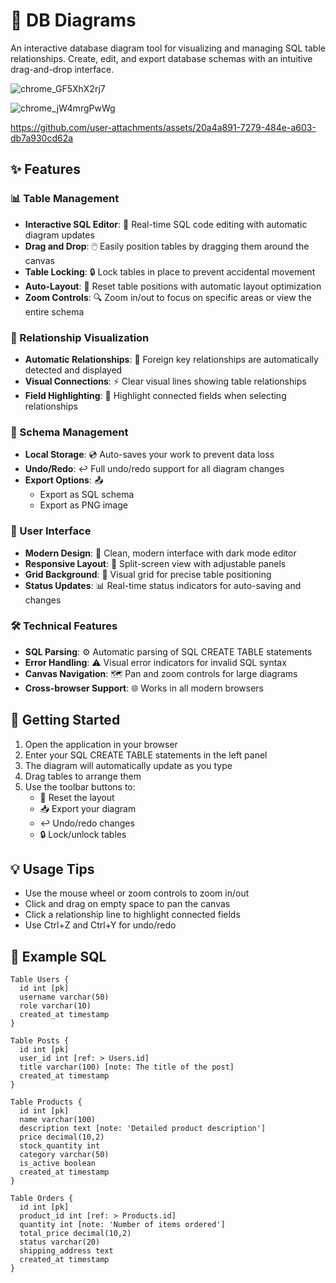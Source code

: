 # 🎯 DB Diagrams

An interactive database diagram tool for visualizing and managing SQL table relationships. Create, edit, and export database schemas with an intuitive drag-and-drop interface.

![chrome_GF5XhX2rj7](https://github.com/user-attachments/assets/749e3907-98e0-425b-bda1-8079c1e8aa5a)

![chrome_jW4mrgPwWg](https://github.com/user-attachments/assets/46d44111-024b-434a-9fd3-c3be95af9114)

https://github.com/user-attachments/assets/20a4a891-7279-484e-a603-db7a930cd62a

## ✨ Features

### 📊 Table Management
- **Interactive SQL Editor**: 📝 Real-time SQL code editing with automatic diagram updates
- **Drag and Drop**: 🖱️ Easily position tables by dragging them around the canvas
- **Table Locking**: 🔒 Lock tables in place to prevent accidental movement
- **Auto-Layout**: 🎨 Reset table positions with automatic layout optimization
- **Zoom Controls**: 🔍 Zoom in/out to focus on specific areas or view the entire schema

### 🔗 Relationship Visualization
- **Automatic Relationships**: 🤝 Foreign key relationships are automatically detected and displayed
- **Visual Connections**: ⚡ Clear visual lines showing table relationships
- **Field Highlighting**: 🌟 Highlight connected fields when selecting relationships

### 💾 Schema Management
- **Local Storage**: 💿 Auto-saves your work to prevent data loss
- **Undo/Redo**: ↩️ Full undo/redo support for all diagram changes
- **Export Options**: 📤
  - Export as SQL schema
  - Export as PNG image

### 🎨 User Interface
- **Modern Design**: 💅 Clean, modern interface with dark mode editor
- **Responsive Layout**: 📱 Split-screen view with adjustable panels
- **Grid Background**: 📏 Visual grid for precise table positioning
- **Status Updates**: 📊 Real-time status indicators for auto-saving and changes

### 🛠️ Technical Features
- **SQL Parsing**: ⚙️ Automatic parsing of SQL CREATE TABLE statements
- **Error Handling**: ⚠️ Visual error indicators for invalid SQL syntax
- **Canvas Navigation**: 🗺️ Pan and zoom controls for large diagrams
- **Cross-browser Support**: 🌐 Works in all modern browsers

## 🚀 Getting Started

1. Open the application in your browser
2. Enter your SQL CREATE TABLE statements in the left panel
3. The diagram will automatically update as you type
4. Drag tables to arrange them
5. Use the toolbar buttons to:
   - 🔄 Reset the layout
   - 📥 Export your diagram
   - ↩️ Undo/redo changes
   - 🔒 Lock/unlock tables

## 💡 Usage Tips

- Use the mouse wheel or zoom controls to zoom in/out
- Click and drag on empty space to pan the canvas
- Click a relationship line to highlight connected fields
- Use Ctrl+Z and Ctrl+Y for undo/redo

## 📝 Example SQL

```plaintext
Table Users {
  id int [pk]
  username varchar(50)
  role varchar(10)
  created_at timestamp
}

Table Posts {
  id int [pk]
  user_id int [ref: > Users.id]
  title varchar(100) [note: The title of the post]
  created_at timestamp
}
```

```plaintext
Table Products {
  id int [pk]
  name varchar(100)
  description text [note: 'Detailed product description']
  price decimal(10,2)
  stock_quantity int
  category varchar(50)
  is_active boolean
  created_at timestamp
}

Table Orders {
  id int [pk]
  product_id int [ref: > Products.id]
  quantity int [note: 'Number of items ordered']
  total_price decimal(10,2)
  status varchar(20)
  shipping_address text
  created_at timestamp
}
```
